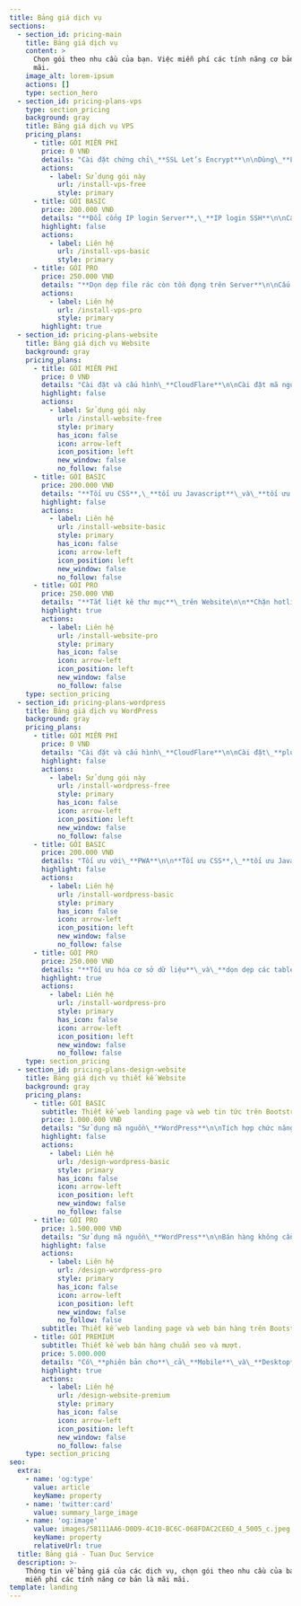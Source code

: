 ```yaml
---
title: Bảng giá dịch vụ
sections:
  - section_id: pricing-main
    title: Bảng giá dịch vụ
    content: >
      Chọn gói theo nhu cầu của bạn. Việc miễn phí các tính năng cơ bản là mãi
      mãi.
    image_alt: lorem-ipsum
    actions: []
    type: section_hero
  - section_id: pricing-plans-vps
    type: section_pricing
    background: gray
    title: Bảng giá dịch vụ VPS
    pricing_plans:
      - title: GÓI MIỄN PHÍ
        price: 0 VNĐ
        details: "Cài đặt chứng chỉ\_**SSL Let’s Encrypt**\n\nDùng\_**LAMP**,**LEMP**\_hoặc\_**Script cài đặt VPS**\n"
        actions:
          - label: Sử dụng gói này
            url: /install-vps-free
            style: primary
      - title: GÓI BASIC
        price: 200.000 VNĐ
        details: "**Đổi cổng IP login Server**,\_**IP login SSH**\n\nCấu hình\_**Firewall**\n"
        highlight: false
        actions:
          - label: Liên hệ
            url: /install-vps-basic
            style: primary
      - title: GÓI PRO
        price: 250.000 VNĐ
        details: "**Dọn dẹp file rác còn tồn đọng trên Server**\n\nCấu hình\_**crontab tự động dọn dẹp**\_và\_**cập nhật Server**\_định kỳ\n"
        actions:
          - label: Liên hệ
            url: /install-vps-pro
            style: primary
        highlight: true
  - section_id: pricing-plans-website
    title: Bảng giá dịch vụ Website
    background: gray
    pricing_plans:
      - title: GÓI MIỄN PHÍ
        price: 0 VNĐ
        details: "Cài đặt và cấu hình\_**CloudFlare**\n\nCài đặt mã nguồn website (**WordPress**,\_**CodeIgniter**,\_**Laravel**)\n"
        highlight: false
        actions:
          - label: Sử dụng gói này
            url: /install-website-free
            style: primary
            has_icon: false
            icon: arrow-left
            icon_position: left
            new_window: false
            no_follow: false
      - title: GÓI BASIC
        price: 200.000 VNĐ
        details: "**Tối ưu CSS**,\_**tối ưu Javascript**\_và\_**tối ưu ảnh**\n\nHỗ trợ\_**tối ưu giao diện**\_và Font (**Google**,\_**Font-Awesome**, v v)\n"
        highlight: false
        actions:
          - label: Liên hệ
            url: /install-website-basic
            style: primary
            has_icon: false
            icon: arrow-left
            icon_position: left
            new_window: false
            no_follow: false
      - title: GÓI PRO
        price: 250.000 VNĐ
        details: "**Tắt liệt kê thư mục**\_trên Website\n\n**Chặn hotlink**\_(Không cho người khác download ảnh về local)\n"
        highlight: true
        actions:
          - label: Liên hệ
            url: /install-website-pro
            style: primary
            has_icon: false
            icon: arrow-left
            icon_position: left
            new_window: false
            no_follow: false
    type: section_pricing
  - section_id: pricing-plans-wordpress
    title: Bảng giá dịch vụ WordPress
    background: gray
    pricing_plans:
      - title: GÓI MIỄN PHÍ
        price: 0 VNĐ
        details: "Cài đặt và cấu hình\_**CloudFlare**\n\nCài đặt\_**plugin nén cache**\_và\_**plugin nén định dạng ảnh**\n\nCài đặt\_**CDN tăng tốc CSS**,\_**Javascript**\_và\_**ảnh**\n"
        highlight: false
        actions:
          - label: Sử dụng gói này
            url: /install-wordpress-free
            style: primary
            has_icon: false
            icon: arrow-left
            icon_position: left
            new_window: false
            no_follow: false
      - title: GÓI BASIC
        price: 200.000 VNĐ
        details: "Tối ưu với\_**PWA**\n\n**Tối ưu CSS**,\_**tối ưu Javascript**\_và\_**tối ưu ảnh**\n\n**Tối ưu giao diện**\_và\_**Font**\n"
        highlight: false
        actions:
          - label: Liên hệ
            url: /install-wordpress-basic
            style: primary
            has_icon: false
            icon: arrow-left
            icon_position: left
            new_window: false
            no_follow: false
      - title: GÓI PRO
        price: 250.000 VNĐ
        details: "**Tối ưu hóa cơ sở dữ liệu**\_và\_**dọn dẹp các table rác trong cơ sở dữ liệu**\n\n**Thay đổi tiền tố**\_trong\_**Database**\n\nXử lý các\_**vấn đề liên quan đến bảo mật**\n"
        highlight: true
        actions:
          - label: Liên hệ
            url: /install-wordpress-pro
            style: primary
            has_icon: false
            icon: arrow-left
            icon_position: left
            new_window: false
            no_follow: false
    type: section_pricing
  - section_id: pricing-plans-design-website
    title: Bảng giá dịch vụ thiết kế Website
    background: gray
    pricing_plans:
      - title: GÓI BASIC
        subtitle: Thiết kế web landing page và web tin tức trên Bootstrap.
        price: 1.000.000 VNĐ
        details: "Sử dụng mã nguồn\_**WordPress**\n\nTích hợp chức năng\_**Seo**\_riêng\n\nTích hợp chức năng\_**tùy biến giao diện và ADS**\n"
        highlight: false
        actions:
          - label: Liên hệ
            url: /design-wordpress-basic
            style: primary
            has_icon: false
            icon: arrow-left
            icon_position: left
            new_window: false
            no_follow: false
      - title: GÓI PRO
        price: 1.500.000 VNĐ
        details: "Sử dụng mã nguồn\_**WordPress**\n\nBán hàng không cần plugins\_**Woocommerce**\n\nTích hợp chức năng\_**Seo**\_riêng và\_**tuỳ biến giao diện**\n"
        highlight: false
        actions:
          - label: Liên hệ
            url: /design-wordpress-pro
            style: primary
            has_icon: false
            icon: arrow-left
            icon_position: left
            new_window: false
            no_follow: false
        subtitle: Thiết kế web landing page và web bán hàng trên Bootstrap.
      - title: GÓI PREMIUM
        subtitle: Thiết kế web bán hàng chuẩn seo và mượt.
        price: 5.000.000
        details: "Có\_**phiên bản cho**\_cả\_**Mobile**\_và\_**Desktop**\n\nTích hợp các\_**cổng thanh toán phổ biến nhất**\n\nTích hợp sẵn\_**giao diện AMP**\n"
        highlight: true
        actions:
          - label: Liên hệ
            url: /design-website-premium
            style: primary
            has_icon: false
            icon: arrow-left
            icon_position: left
            new_window: false
            no_follow: false
    type: section_pricing
seo:
  extra:
    - name: 'og:type'
      value: article
      keyName: property
    - name: 'twitter:card'
      value: summary_large_image
    - name: 'og:image'
      value: images/58111AA6-D0D9-4C10-BC6C-068FDAC2CE6D_4_5005_c.jpeg
      keyName: property
      relativeUrl: true
  title: Bảng giá - Tuan Duc Service
  description: >-
    Thông tin về bảng giá của các dịch vụ, chọn gói theo nhu cầu của bạn. Việc
    miễn phí các tính năng cơ bản là mãi mãi.
template: landing
---
```

